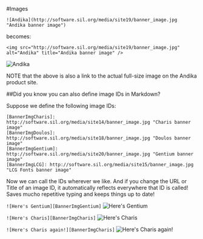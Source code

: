 #Images

`![Andika](http://software.sil.org/media/site19/banner_image.jpg "Andika banner image")`

becomes:

`<img src="http://software.sil.org/media/site19/banner_image.jpg" alt="Andika" title="Andika banner image" />`

![Andika](http://software.sil.org/media/site19/banner_image.jpg "Andika banner image")

NOTE that the above is also a link to the actual full-size image on the Andika product site.

##Did you know you can also define image IDs in Markdown?

Suppose we define the following image IDs:

```
[BannerImgCharis]: http://software.sil.org/media/site14/banner_image.jpg "Charis banner image"
[BannerImgDoulos]: http://software.sil.org/media/site18/banner_image.jpg "Doulos banner image"
[BannerImgGentium]: http://software.sil.org/media/site20/banner_image.jpg "Gentium banner image"
[BannerImgLCG]: http://software.sil.org/media/site15/banner_image.jpg "LCG Fonts banner image"
```
[BannerImgCharis]: http://software.sil.org/media/site14/banner_image.jpg "Charis banner image"
[BannerImgDoulos]: http://software.sil.org/media/site18/banner_image.jpg "Doulos banner image"
[BannerImgGentium]: http://software.sil.org/media/site20/banner_image.jpg "Gentium banner image"
[BannerImgLCG]: http://software.sil.org/media/site15/banner_image.jpg "LCG Fonts banner image"

Now we can call the IDs wherever we like. And if you change the URL or Title of an image ID, it automatically reflects everywhere that ID is called! Saves mucho repetitive typing and keeps things up to date!

`![Here's Gentium][BannerImgGentium]`
![Here's Gentium][BannerImgGentium]

`![Here's Charis][BannerImgCharis]`
![Here's Charis][BannerImgCharis]

`![Here's Charis again!][BannerImgCharis]`
![Here's Charis again!][BannerImgCharis]

